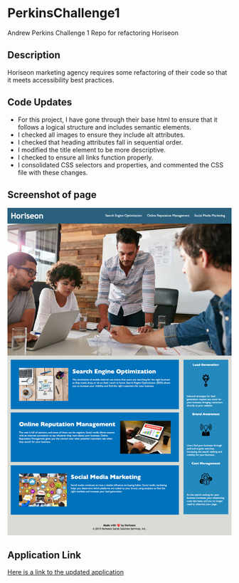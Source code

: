 # PerkinsChallenge1

Andrew Perkins Challenge 1 Repo for refactoring Horiseon

## Description

Horiseon marketing agency requires some refactoring of their code so that it meets accessibility best practices.

## Code Updates

- For this project, I have gone through their base html to ensure that it follows a logical structure and includes semantic elements.
- I checked all images to ensure they include alt attributes.
- I checked that heading attributes fall in sequential order.
- I modified the title element to be more descriptive.
- I checked to ensure all links function properly.
- I consolidated CSS selectors and properties, and commented the CSS file with these changes.

## Screenshot of page

![Screenshot](<assets/images/127.0.0.1_5501_Develop_index.html%20(1).png>)

## Application Link

[Here is a link to the updated application](https://adrummer1.github.io/PerkinsChallenge1/)
